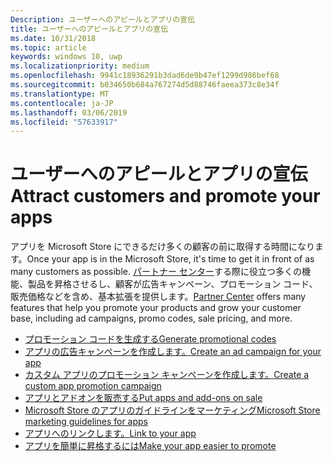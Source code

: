 ```yaml
---
Description: ユーザーへのアピールとアプリの宣伝
title: ユーザーへのアピールとアプリの宣伝
ms.date: 10/31/2018
ms.topic: article
keywords: windows 10, uwp
ms.localizationpriority: medium
ms.openlocfilehash: 9941c18936291b3dad6de9b47ef1299d986bef68
ms.sourcegitcommit: b034650b684a767274d5d88746faeea373c8e34f
ms.translationtype: MT
ms.contentlocale: ja-JP
ms.lasthandoff: 03/06/2019
ms.locfileid: "57633917"
---
```

# <a name="attract-customers-and-promote-your-apps"></a><span data-ttu-id="a3f5d-104">ユーザーへのアピールとアプリの宣伝</span><span class="sxs-lookup"><span data-stu-id="a3f5d-104">Attract customers and promote your apps</span></span>

<span data-ttu-id="a3f5d-105">アプリを Microsoft Store にできるだけ多くの顧客の前に取得する時間になります。</span><span class="sxs-lookup"><span data-stu-id="a3f5d-105">Once your app is in the Microsoft Store, it's time to get it in front of as many customers as possible.</span></span> <span data-ttu-id="a3f5d-106">[パートナー センター](https://partner.microsoft.com/dashboard)する際に役立つ多くの機能、製品を昇格させるし、顧客が広告キャンペーン、プロモーション コード、販売価格などを含め、基本拡張を提供します。</span><span class="sxs-lookup"><span data-stu-id="a3f5d-106">[Partner Center](https://partner.microsoft.com/dashboard) offers many features that help you promote your products and grow your customer base, including ad campaigns, promo codes, sale pricing, and more.</span></span>

-   [<span data-ttu-id="a3f5d-107">プロモーション コードを生成する</span><span class="sxs-lookup"><span data-stu-id="a3f5d-107">Generate promotional codes</span></span>](generate-promotional-codes.md)
-   [<span data-ttu-id="a3f5d-108">アプリの広告キャンペーンを作成します。</span><span class="sxs-lookup"><span data-stu-id="a3f5d-108">Create an ad campaign for your app</span></span>](create-an-ad-campaign-for-your-app.md)
-   [<span data-ttu-id="a3f5d-109">カスタム アプリのプロモーション キャンペーンを作成します。</span><span class="sxs-lookup"><span data-stu-id="a3f5d-109">Create a custom app promotion campaign</span></span>](create-a-custom-app-promotion-campaign.md)
-   [<span data-ttu-id="a3f5d-110">アプリとアドオンを販売する</span><span class="sxs-lookup"><span data-stu-id="a3f5d-110">Put apps and add-ons on sale</span></span>](put-apps-and-add-ons-on-sale.md)
-   [<span data-ttu-id="a3f5d-111">Microsoft Store のアプリのガイドラインをマーケティング</span><span class="sxs-lookup"><span data-stu-id="a3f5d-111">Microsoft Store marketing guidelines for apps</span></span>](app-marketing-guidelines.md)
-   [<span data-ttu-id="a3f5d-112">アプリへのリンクします。</span><span class="sxs-lookup"><span data-stu-id="a3f5d-112">Link to your app</span></span>](link-to-your-app.md)
-   [<span data-ttu-id="a3f5d-113">アプリを簡単に昇格するには</span><span class="sxs-lookup"><span data-stu-id="a3f5d-113">Make your app easier to promote</span></span>](make-your-app-easier-to-promote.md)

 

 
